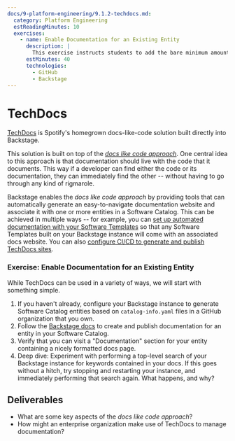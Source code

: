 ```yaml
---
docs/9-platform-engineering/9.1.2-techdocs.md:
  category: Platform Engineering
  estReadingMinutes: 10
  exercises:
    - name: Enable Documentation for an Existing Entity
      description: |
        This exercise instructs students to add the bare minimum amount of files needed for their Backstage instance to generate an MkDocs site and associate it with an entity in their Software Catalog.  Extra credit is offered for studying Backstage's ability to search within TechDocs stored in the Catalog -- the basic setup we point students towards in this exercise can lead to a search-related bug which is valuable for understanding the different ways Backstage can be configured to manage TechDocs.
      estMinutes: 40
      technologies:
        - GitHub
        - Backstage
---
```


# TechDocs

[TechDocs](https://backstage.io/docs/features/techdocs/) is Spotify's homegrown docs-like-code solution built directly into Backstage.

This solution is built on top of the *[docs like code approach](https://www.docslikecode.com/)*. One central idea to this approach is that documentation should live with the code that it documents.  This way if a developer can find either the code or its documentation, they can immediately find the other -- without having to go through any kind of rigmarole.

Backstage enables the *docs like code approach* by providing tools that can automatically generate an easy-to-navigate documentation website and associate it with one or more entities in a Software Catalog.  This can be achieved in multiple ways -- for example, you can [set up automated documentation with your Software Templates](https://backstage.io/docs/features/techdocs/how-to-guides/#how-to-add-the-documentation-setup-to-your-software-templates) so that any Software Templates built on your Backstage instance will come with an associated docs website.  You can also [configure CI/CD to generate and publish TechDocs sites](https://backstage.io/docs/features/techdocs/configuring-ci-cd).

### Exercise: Enable Documentation for an Existing Entity

While TechDocs can be used in a variety of ways, we will start with something simple.

1. If you haven't already, configure your Backstage instance to generate Software Catalog entities based on `catalog-info.yaml` files in a GitHub organization that you own.
2. Follow the [Backstage docs](https://backstage.io/docs/features/techdocs/creating-and-publishing/#enable-documentation-for-an-already-existing-entity) to create and publish documentation for an entity in your Software Catalog.
3. Verify that you can visit a "Documentation" section for your entity containing a nicely formatted docs page.
4. Deep dive: Experiment with performing a top-level search of your Backstage instance for keywords contained in your docs.  If this goes without a hitch, try stopping and restarting your instance, and immediately performing that search again.  What happens, and why?

## Deliverables

- What are some key aspects of the *docs like code approach*?
- How might an enterprise organization make use of TechDocs to manage documentation?
